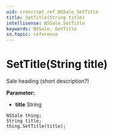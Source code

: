 ```yaml
---
uid: crmscript_ref_NSSale_SetTitle
title: SetTitle(String title)
intellisense: NSSale.SetTitle
keywords: NSSale, GetTitle
so.topic: reference
---
```


# SetTitle(String title)

Sale heading (short description?)

**Parameter:** 
 - **title** String

```crmscript
NSSale thing;
String title;
thing.SetTitle(title);
```

